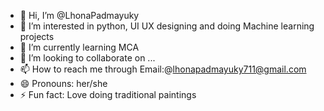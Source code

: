 - 👋 Hi, I’m @LhonaPadmayuky
- 👀 I’m interested in python, UI UX designing and doing Machine learning projects
- 🌱 I’m currently learning MCA 
- 💞️ I’m looking to collaborate on ...
- 📫 How to reach me through Email:@lhonapadmayuky711@gmail.com
- 😄 Pronouns: her/she
- ⚡ Fun fact: Love doing traditional paintings

<!---
LhonaPadmayuky/LhonaPadmayuky is a ✨ special ✨ repository because its `README.md` (this file) appears on your GitHub profile.
You can click the Preview link to take a look at your changes.
--->
